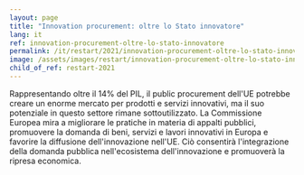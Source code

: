 ```yaml
---
layout: page
title: "Innovation procurement: oltre lo Stato innovatore"
lang: it
ref: innovation-procurement-oltre-lo-stato-innovatore
permalink: /it/restart/2021/innovation-procurement-oltre-lo-stato-innovatore
image: /assets/images/restart/innovation-procurement-oltre-lo-stato-innovatore.png
child_of_ref: restart-2021
---
```


Rappresentando oltre il 14% del PIL, il public procurement dell'UE potrebbe
creare un enorme mercato per prodotti e servizi innovativi, ma il suo
potenziale in questo settore rimane sottoutilizzato. La Commissione Europea
mira a migliorare le pratiche in materia di appalti pubblici, promuovere la
domanda di beni, servizi e lavori innovativi in Europa e favorire la diffusione
dell'innovazione nell'UE. Ciò consentirà l'integrazione della domanda pubblica
nell'ecosistema dell'innovazione e promuoverà la ripresa economica.
